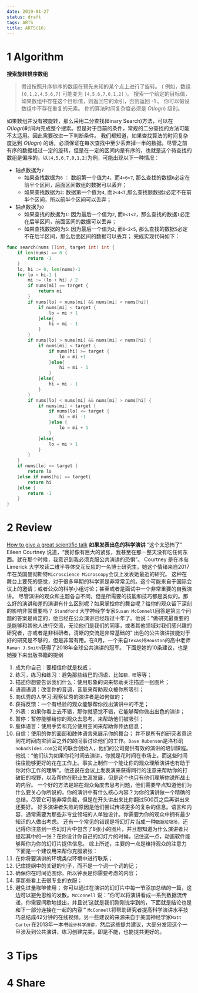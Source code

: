 ```yaml
---
date: 2019-01-27
status: draft
tags: ARTS
title: ARTS(16)
---
```

# 1 Algorithm
**搜索旋转排序数组**
>假设按照升序排序的数组在预先未知的某个点上进行了旋转。
( 例如，数组 `[0,1,2,4,5,6,7]` 可能变为 `[4,5,6,7,0,1,2]` )。
搜索一个给定的目标值，如果数组中存在这个目标值，则返回它的索引，否则返回 -1 。
你可以假设数组中不存在重复的元素。
你的算法时间复杂度必须是 $O(log n)$ 级别。

如果数组并没有被旋转，那么采用二分查找(Binary Search)方法，可以在 $O(log n)$时间内完成整个搜索。但是对于目前的条件，常规的二分查找的方法可能不太适用。因此需要改进一下判断条件。
我们都知道，如果查找算法的时间复杂度达到 $O(log n)$ 的话，必须保证在每次查找中至少丢弃掉一半的数据。尽管之前有序的数据经过一定的旋转，但是在一定的区间内是有序的，也就是这个待查找的数组是偏序的。以`[4,5,6,7,0,1,2]`为例，可能出现以下一种情况：
- 轴点数据为`7`
    - 如果查找数据为`6` ： 数组第一个值为`4`，而`4<6<7`, 那么查找的数据`6`必定在前半个区间，后面区间数组的数据可以丢弃；
    - 如果查找数据为`2`:  数据第一个值为`4`, 而`2<4<7`,那么查找额数据`2`必定不在前半个区间，所以前半个区间可以丢弃；
- 轴点数据为`0`
    - 如果查找的数据为`1`: 因为最后一个值为`2`, 而`0<1<2`，那么查找的数据`1`必定在后半区间，前面区间的数据可以丢弃；
    - 如果查找数据的为`5`: 因为最后一个值为`2`, 而`0<2<5`, 那么查找的数据`5`必定不在后半区间，那么后面区间的数据可以丢弃；
完成实现代码如下：
```go
func search(nums []int, target int) int {
    if len(nums) == 0 {
        return -1
    }
    lo, hi := 0, len(nums)-1
    for lo < hi-1 {
        mi := (lo + hi) / 2
        if nums[mi] == target {
            return mi
        }
        if nums[lo] < nums[mi] && nums[mi] < nums[hi]{
            if nums[mi] < target {
                lo = mi + 1
            }else{
                hi = mi - 1
            }
        }
        if nums[lo] > nums[mi] && nums[mi] < nums[hi] {
            if nums[mi] < target {
                if nums[hi] >= target {
                    lo = mi +1
                }else{
                    hi = mi - 1
                }
            }else{
                hi = mi - 1
            }
        }
        if nums[lo] < nums[mi] && nums[mi] > nums[hi] {
            if nums[mi] > target {
                if nums[lo] <= target {
                    hi = mi -1
                }else {
                    lo = mi + 1
                }
            }else{
                lo = mi + 1
            }
        }
    }
    if nums[lo] == target {
        return lo
    }else if nums[hi] == target{
        return hi
    }else {
        return -1
    }
}
```
# 2 Review
[How to give a great scientific talk](https://www.nature.com/articles/d41586-018-07780-5)
**如果发表出色的科学演讲**
“这个太恐怖了” Eileen Courtney 说道，“我好像有巨大的紧张，我甚至在那一整天没有吃任何东西。就在那个时候，我意识到我必须克服公共演讲的恐惧”。
Courtney 是在冰岛 Limerick 大学攻读二维半导体交互反应的一名博士研究生。她这个情绪来自2017年在英国曼彻斯特`Microscience Microscopy`会议上发表她最近的研究。
这种在舞台上要死的感觉，对于很多早期的科学家是非常常见的。这个可能来自于国际会议上的邀请；或者公众的科学小组讨论；甚至或者是面试中一个非常重要的自我演讲。
尽管演讲的观众和主题各自不同，但是所需要的技能和技巧都是类似的。那么好的演讲和差的演讲有什么区别呢？如果掌控你的舞台呢？给你的观众留下深刻的影响非常重要吗？
`Standford` 大学神经学专家`Susan McConnell`回答是第三个问题的答案是肯定的，他已经在公众演讲已经超过十年了。他说：”做研究最重要的是能够和其他人进行交流，无论他们是我们的同事，或者其他领域对我们感兴趣的研究者，亦或者是非科研者，清晰的交流是非常基础的”
出色的公共演讲技能对于好的研究是不够的，但是非常有用。在8月，一个来自`Texas`州`Houston`的高中老师`Raman J.Smith`获得了2018年全球公共演讲的冠军。
下面是她的10条建议，也是她接下来出版书籍的提纲
1. 成为你自己：要相信你就是权威；
2. 练习，练习和练习：避免那些结巴的词语，比如`额，嗯`等等；
3. 描述你想要告诉我们什么：使用形象的词来帮助关注描述一张图片；
4. 语调语调：改变你的音调，音量来帮助观众被你所吸引；
5. 向优秀的人学习:观察优秀的演讲者是如何做的；
6. 获得反馈：一个有经验的观众能够帮你找出演讲中的不足；
7. 外表：如果你看上去不错，那你就感觉不错，它能够帮你做出出色的演讲；
8. 暂停：暂停能够给你的观众去思考，来帮助他们被吸引；
9. 肢体语言：使用手势和充分使用空间来帮助你传达信息；
10. 自信：使用的你的面部和肢体语言来展示你的舞台；
并不是所有的研究者意识到花时间向实验室之外的的同事讨论他们的工作。`Dave Rubenson`是洛杉矶`nobadsides.com`公司的联合创始人，他们的公司提供有效的演讲的培训课程。他说：“他们认为如果你花时间去演讲，你就是花时间在市场上，而这些时间往往能够更好的花在工作上。事实上制作一个能让你的观众理解演讲也有助于你对你工作的理解"。他还说在会议上发表演来获得同行的注意来帮助你的打破旧的视野，以及帮你在职业生涯发展，但是这个也只有他们理解你说所战士的内容。
一个好的方法是站在观众角度去思考问题，他们需要早点知道他们为什么要关心你所说的，你的演讲中有什么核心内容？为你的演讲做一个精确的总结，尽管它可能非常负载，但是在开头讲出来比你翻过500页之后再讲出来还要好。
好多演讲者失败的原因是他们尝试传递更多的复杂的信息。语言和内容，通常需要为那些非专业领域的人单独设计。你需要为你的观众中拥有最少知识的人做出考虑。
还有一个常见的错误是将幻灯片当成一种`数据垃圾场`，还记得你注意到一些幻灯片中包含了8张小的图片，并且想知道为什么演讲者只提起其中的一张？在你设计你自己的幻灯片的时候，记住这一点，动画软件能够帮你为你的幻灯片提供信息。
综上所述，主要的一点是维持观众的注意力
下面是一个建议用来帮你克服紧张：
1. 在你将要演讲的环境类似环境中进行联系；
2. 记住提纲中的关键的句子，而不是一个词一个词的记；
3. 确保你在时间范围你，所以钟表是你需要考虑的内容；
4. 穿那些看上去很专业的衣服；
5. 避免过量咖啡使用；
你可以通过在演讲的幻灯片中每一节添加总结的一篇，这边可以避免思维的发散。`McConnell` 说："你可以将演讲看成一系列数据流传递，你需要间歇地提出，并且说’这就是我们刚刚说学到的，下面就是结论也是和下一部分连接在一起的内容‘"
`McConnell`将帮助研究者提高科学演讲水平技巧总结成42分钟的在线视频。另一些建议的来源来自于美国神经学家`Matt Carter`在2013年一本书`设计科学演讲`，然后这些提共建议，大部分发现这个一旦涉及到公共演讲，练习创建完美，即是不能，也能提共更好的。

# 3 Tips
# 4 Share